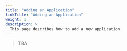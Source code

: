 ```yaml
---
title: "Adding an Application"
linkTitle: "Adding an Application"
weight: 1
description: >
  This page describes how to add a new application.
---
```


> TBA
